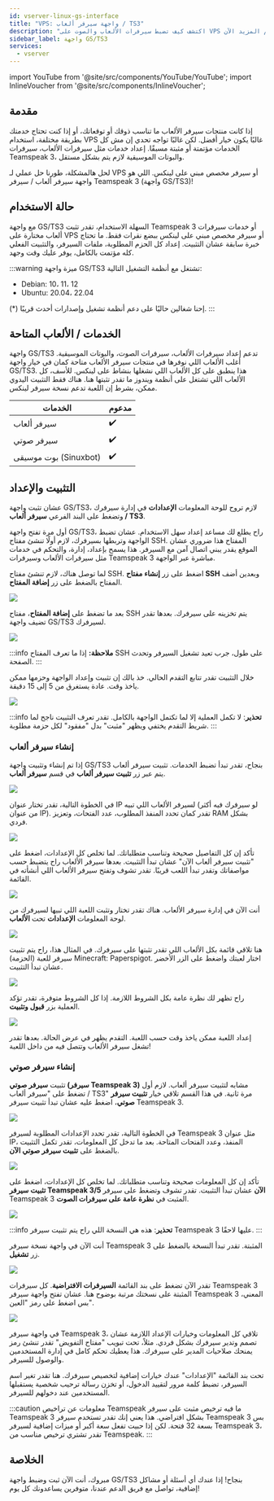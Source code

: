 ```yaml
---
id: vserver-linux-gs-interface
title: "VPS: واجهة سيرفر ألعاب / TS3"
description: "اكتشف كيف تضبط سيرفرات الألعاب والصوت على VPS لينكس بسهولة بدون خبرة سابقة باستخدام واجهة آلية → تعلّم المزيد الآن"
sidebar_label: واجهة GS/TS3
services:
  - vserver
---
```


import YouTube from '@site/src/components/YouTube/YouTube';
import InlineVoucher from '@site/src/components/InlineVoucher';

## مقدمة

إذا كانت منتجات سيرفر الألعاب ما تناسب ذوقك أو توقعاتك، أو إذا كنت تحتاج خدمتك بطريقة مختلفة، استخدام VPS غالبًا يكون خيار أفضل. لكن غالبًا تواجه تحدي إن مش كل الخدمات مؤتمتة أو مثبتة مسبقًا. إعداد خدمات مثل سيرفرات الألعاب، سيرفرات Teamspeak 3، والبوتات الموسيقية لازم يتم بشكل مستقل.

لحل هالمشكلة، طورنا حل عملي لـ VPS أو سيرفر مخصص مبني على لينكس. اللي هو واجهة سيرفر ألعاب / سيرفر Teamspeak 3 (واجهة GS/TS3)!

<YouTube videoId="V6qyQFPp_Ls" imageSrc="https://screensaver01.zap-hosting.com/index.php/s/frWNEMQqcMxzRcM/preview" title="ضبط سيرفر ألعاب باستخدام VPS لينكس بدون خبرة!" description="تحس إنك تفهم أفضل لما تشوف الأشياء على أرض الواقع؟ إحنا معك! غص في الفيديو اللي يشرح كل شيء خطوة بخطوة. سواء كنت مستعجل أو تحب تتعلم بطريقة ممتعة!"/>

<InlineVoucher />

## حالة الاستخدام

مع واجهة GS/TS3 السهلة الاستخدام، تقدر تثبت Teamspeak 3 أو خدمات سيرفرات ألعاب مختارة على VPS أو سيرفر مخصص مبني على لينكس ببضع نقرات فقط. ما تحتاج خبرة سابقة عشان التثبيت. إعداد كل الحزم المطلوبة، ملفات السيرفر، والتثبيت الفعلي كله مؤتمت بالكامل، يوفر عليك وقت وجهد.

:::warning
ميزة واجهة GS/TS3 تشتغل مع أنظمة التشغيل التالية:

- Debian: 10، 11، 12
- Ubuntu: 20.04، 22.04

(*) إحنا شغالين حاليًا على دعم أنظمة تشغيل وإصدارات أحدث قريبًا.
:::



## الخدمات / الألعاب المتاحة

واجهة GS/TS3 تدعم إعداد سيرفرات الألعاب، سيرفرات الصوت، والبوتات الموسيقية. أغلب الألعاب اللي نوفرها في منتجات سيرفر الألعاب متاحة كمان في خيار واجهة GS/TS3. هذا ينطبق على كل الألعاب اللي نشغلها بنشاط على لينكس. للأسف، كل الألعاب اللي تشتغل على أنظمة ويندوز ما تقدر تثبتها هنا. هناك فقط التثبيت اليدوي ممكن، بشرط إن اللعبة تدعم نسخة سيرفر لينكس.

| الخدمات    | مدعوم |
| ----------- | ---- |
| سيرفر ألعاب  | ✔️    |
| سيرفر صوتي | ✔️    |
| بوت موسيقى (Sinuxbot)   | ✔️    |



## التثبيت والإعداد

عشان تثبت واجهة GS/TS3، لازم تروح للوحة المعلومات **الإعدادات** في إدارة سيرفرك وتضغط على البند الفرعي **سيرفر ألعاب / TS3**. 

أول مرة تفتح واجهة GS/TS3، راح يطلع لك مساعد إعداد سهل الاستخدام. عشان تضبط الواجهة وتربطها بسيرفرك، لازم أولًا تنشئ مفتاح SSH. المفتاح هذا ضروري عشان الموقع يقدر يبني اتصال آمن مع السيرفر. هذا يسمح بإعداد، إدارة، والتحكم في خدمات مثل سيرفرات الألعاب وسيرفرات Teamspeak 3 مباشرة عبر الواجهة.

لما توصل هناك، لازم تنشئ مفتاح SSH. اضغط على زر **إنشاء مفتاح SSH** وبعدين أضف المفتاح بالضغط على زر **إضافة المفتاح**. 


![](https://screensaver01.zap-hosting.com/index.php/s/teZ87eGKRm6iJRa/preview)



بعد ما تضغط على **إضافة المفتاح**، مفتاح SSH يتم تخزينه على سيرفرك. بعدها تقدر تضيف واجهة GS/TS3 لسيرفرك.



![](https://screensaver01.zap-hosting.com/index.php/s/QqtCFmC3oxPErD9/preview)



:::info
**ملاحظة:** إذا ما تعرف المفتاح SSH على طول، جرب تعيد تشغيل السيرفر وتحدث الصفحة.
:::

خلال التثبيت تقدر تتابع التقدم الحالي. خذ بالك إن تثبيت وإعداد الواجهة وحزمها ممكن ياخذ وقت. عادة يستغرق من 5 إلى 15 دقيقة.

![](https://screensaver01.zap-hosting.com/index.php/s/xkWQBEp74BqQdM6/preview)

:::info
**تحذير**: لا تكمل العملية إلا لما تكتمل الواجهة بالكامل. تقدر تعرف التثبيت ناجح لما شريط التقدم يختفي ويظهر "مثبت" بدل "مفقود" لكل حزمة مطلوبة.
:::



### إنشاء سيرفر ألعاب

إذا تم إنشاء وتثبيت واجهة GS/TS3 بنجاح، تقدر تبدأ تضبط الخدمات. تثبيت سيرفر ألعاب يتم عبر زر **تثبيت سيرفر ألعاب** في قسم **سيرفر ألعاب**.

![](https://screensaver01.zap-hosting.com/index.php/s/4TD3w3dpXrFYNcb/preview)



في الخطوة التالية، تقدر تختار عنوان IP لسيرفر الألعاب اللي تبيه (لو سيرفرك فيه أكثر من عنوان IP). تقدر كمان تحدد المنفذ المطلوب، عدد الفتحات، وتعزيز RAM بشكل فردي.

![](https://screensaver01.zap-hosting.com/index.php/s/icfwifbTrmwZQ6q/preview)

تأكد إن كل التفاصيل صحيحة وتناسب متطلباتك. لما تخلص كل الإعدادات، اضغط على "تثبيت سيرفر ألعاب الآن" عشان تبدأ التثبيت. بعدها سيرفر الألعاب راح يتضبط حسب مواصفاتك وتقدر تبدأ اللعب قريبًا. تقدر تشوف وتفتح سيرفر الألعاب اللي أنشأته في القائمة.



![](https://screensaver01.zap-hosting.com/index.php/s/MTRmMwc9GyMFW5A/preview)



أنت الآن في إدارة سيرفر الألعاب. هناك تقدر تختار وتثبت اللعبة اللي تبيها لسيرفرك من لوحة المعلومات **الإعدادات** تحت **الألعاب**.

![](https://screensaver01.zap-hosting.com/index.php/s/xqxLAAR6jbdmM3Z/preview)

هنا تلاقي قائمة بكل الألعاب اللي تقدر تثبتها على سيرفرك. في المثال هذا، راح يتم تثبيت سيرفر للعبة (الحزمة) Minecraft: Paperspigot. اختار لعبتك واضغط على الزر الأخضر عشان تبدأ التثبيت.

![](https://screensaver01.zap-hosting.com/index.php/s/MtrsxLoYxssJLBt/preview)

راح تظهر لك نظرة عامة بكل الشروط اللازمة. إذا كل الشروط متوفرة، تقدر تؤكد العملية بزر **قبول وتثبيت**.

![](https://screensaver01.zap-hosting.com/index.php/s/GjijXaM3z9EgnYG/preview)

إعداد اللعبة ممكن ياخذ وقت حسب اللعبة. التقدم يظهر في عرض الحالة. بعدها تقدر تشغل سيرفر الألعاب وتتصل فيه من داخل اللعبة!



### إنشاء سيرفر صوتي

تثبيت **سيرفر صوتي (سيرفر Teamspeak 3)** مشابه لتثبيت سيرفر ألعاب. لازم أول تضغط على "سيرفر ألعاب / TS3" مرة ثانية. في هذا القسم تلاقي خيار **تثبيت سيرفر صوتي**، اضغط عليه عشان تبدأ تثبيت سيرفر Teamspeak 3.

![](https://screensaver01.zap-hosting.com/index.php/s/xct5DPC57wWeABG/preview)

في الخطوة التالية، تقدر تحدد الإعدادات المطلوبة لسيرفر Teamspeak 3 مثل عنوان IP، المنفذ، وعدد الفتحات المتاحة. بعد ما تدخل كل المعلومات، تقدر تكمل التثبيت بالضغط على **تثبيت سيرفر صوتي الآن**.

![](https://screensaver01.zap-hosting.com/index.php/s/2XnJrDEDyLwBsHk/preview)

تأكد إن كل المعلومات صحيحة وتناسب متطلباتك. لما تخلص كل الإعدادات، اضغط على **تثبيت سيرفر Teamspeak 3/5 الآن** عشان تبدأ التثبيت. تقدر تشوف وتضغط على سيرفر Teamspeak 3 المثبت في **نظرة عامة على سيرفرات الصوت**.

![](https://screensaver01.zap-hosting.com/index.php/s/bgpZJgPjz7Ybpke/preview)

:::info
**تحذير**: هذه هي النسخة اللي راح يتم تثبيت سيرفر Teamspeak 3 عليها لاحقًا.
:::

أنت الآن في واجهة نسخة سيرفر Teamspeak 3 المثبتة. تقدر تبدأ النسخة بالضغط على زر **تشغيل**.

![](https://screensaver01.zap-hosting.com/index.php/s/G96RPrjEdm96CCj/preview)


تقدر الآن تضغط على بند القائمة **السيرفرات الافتراضية**. كل سيرفرات Teamspeak 3 المثبتة على نسختك مرتبة بوضوح هنا. عشان تفتح واجهة سيرفر Teamspeak 3 المعني، بس اضغط على رمز "العين".

![](https://screensaver01.zap-hosting.com/index.php/s/awJdyTgJPSia5B2/preview)

في واجهة سيرفر Teamspeak 3، تلاقي كل المعلومات وخيارات الإعداد اللازمة عشان تصمم وتدير سيرفرك بشكل فردي. مثلاً، تحت تبويب "مفتاح التفويض" تقدر تنشئ رمز يمنحك صلاحيات المدير على سيرفرك. هذا يعطيك تحكم كامل في إدارة المستخدمين والوصول للسيرفر.

تحت بند القائمة "الإعدادات" عندك خيارات إضافية لتخصيص سيرفرك. هنا تقدر تغير اسم السيرفر، تضبط كلمة مرور لتقييد الدخول، أو تخزن رسالة ترحيب شخصية يستقبلها المستخدمين عند دخولهم للسيرفر.

:::caution معلومات عن تراخيص Teamspeak
ما فيه ترخيص مثبت على سيرفر Teamspeak 3 بشكل افتراضي. هذا يعني إنك تقدر تستخدم سيرفر Teamspeak 3 بس بسعة 32 فتحة. لكن إذا حبيت تفعل سعة أكبر أو ميزات إضافية لسيرفر Teamspeak 3، تقدر تشتري ترخيص مناسب من Teamspeak.
:::


## الخلاصة

مبروك، أنت الآن ثبت وضبط واجهة GS/TS3 بنجاح! إذا عندك أي أسئلة أو مشاكل إضافية، تواصل مع فريق الدعم عندنا، متوفرين يساعدونك كل يوم! 

<InlineVoucher />